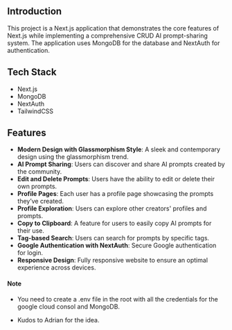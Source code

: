 

## Introduction

This project is a Next.js application that demonstrates the core features of Next.js while implementing a comprehensive CRUD AI prompt-sharing system. The application uses MongoDB for the database and NextAuth for authentication.


## Tech Stack

- Next.js
- MongoDB
- NextAuth
- TailwindCSS

## Features

- **Modern Design with Glassmorphism Style**: A sleek and contemporary design using the glassmorphism trend.
- **AI Prompt Sharing**: Users can discover and share AI prompts created by the community.
- **Edit and Delete Prompts**: Users have the ability to edit or delete their own prompts.
- **Profile Pages**: Each user has a profile page showcasing the prompts they’ve created.
- **Profile Exploration**: Users can explore other creators' profiles and prompts.
- **Copy to Clipboard**: A feature for users to easily copy AI prompts for their use.
- **Tag-based Search**: Users can search for prompts by specific tags.
- **Google Authentication with NextAuth**: Secure Google authentication for login.
- **Responsive Design**: Fully responsive website to ensure an optimal experience across devices.

#### Note
- You need to create a .env file in the root with all the credentials for the google cloud consol and MongoDB.
 
- Kudos to Adrian for the idea.
